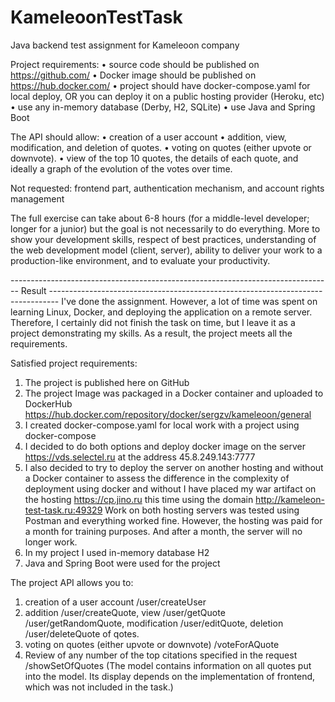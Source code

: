 # KameleoonTestTask
Java backend test assignment for Kameleoon company

Project requirements:
  • source code should be published on https://github.com/
  • Docker image should be published on https://hub.docker.com/
  • project should have docker-compose.yaml for local deploy, OR you can deploy it on a public hosting provider (Heroku, etc)
  • use any in-memory database (Derby, H2, SQLite)
  • use Java and Spring Boot

The API should allow:
  • creation of a user account
  • addition, view, modification, and deletion of quotes.
  • voting on quotes (either upvote or downvote).
  • view of the top 10 quotes, the details of each quote, and ideally a graph of the evolution of the votes over time.
  
  Not requested: frontend part, authentication mechanism, and account rights management

The full exercise can take about 6-8 hours (for a middle-level developer; longer for a junior) but the goal is not necessarily to do everything.
More to show your development skills, respect of best practices, understanding of the web development model (client, server),
ability to deliver your work to a production-like environment, and to evaluate your productivity.

-------------------------------------------------------------------------------- Result --------------------------------------------------------------------------------
I've done the assignment. However, a lot of time was spent on learning Linux, Docker, and deploying the application on a remote server. 
Therefore, I certainly did not finish the task on time, but I leave it as a project demonstrating my skills.
As a result, the project meets all the requirements.

Satisfied project requirements:
  1) The project is published here on GitHub 
  2) The project Image was packaged in a Docker container and uploaded to DockerHub https://hub.docker.com/repository/docker/sergzv/kameleoon/general
  3) I created docker-compose.yaml for local work with a project using docker-compose
  4) I decided to do both options and deploy docker image on the server https://vds.selectel.ru at the address 45.8.249.143:7777
  5) I also decided to try to deploy the server on another hosting and without a Docker container to assess the difference in the complexity of deployment using docker and without
     I have placed my war artifact on the hosting https://cp.jino.ru this time using the domain http://kameleon-test-task.ru:49329
     Work on both hosting servers was tested using Postman and everything worked fine. However, the hosting was paid for a month for training purposes. And after a month, the server will no longer work.
  6) In my project I used in-memory database H2
  7) Java and Spring Boot were used for the project

The project API allows you to:
  1) creation of a user account /user/createUser
  2) addition /user/createQuote, view /user/getQuote /user/getRandomQuote, modification /user/editQuote, deletion /user/deleteQuote of qotes.
  3) voting on quotes (either upvote or downvote) /voteForAQuote
  4) Review of any number of the top citations specified in the request /showSetOfQuotes (The model contains information on all quotes put into the model. Its display depends on the implementation of          frontend, which was not included in the task.)

